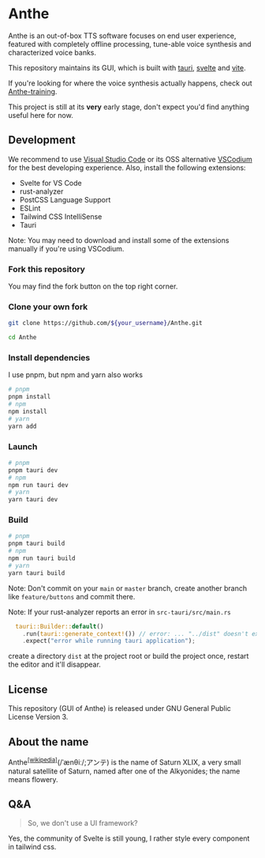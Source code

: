 # Anthe

Anthe is an out-of-box TTS software focuses on end user experience, featured with completely offline processing, tune-able voice synthesis and characterized voice banks.  

This repository maintains its GUI, which is built with [tauri](https://github.com/tauri-apps/tauri), [svelte](https://github.com/sveltejs/svelte) and [vite](https://github.com/vitejs/vite).  

If you're looking for where the voice synthesis actually happens, check out [Anthe-training](https://github.com/Patchethium/Anthe-training).  

This project is still at its **very** early stage, don't expect you'd find anything useful here for now.  

## Development

We recommend to use [Visual Studio Code](https://code.visualstudio.com/) or its OSS alternative [VSCodium](https://vscodium.com/) for the best developing experience. Also, install the following extensions:

- Svelte for VS Code
- rust-analyzer
- PostCSS Language Support
- ESLint
- Tailwind CSS IntelliSense
- Tauri

Note: You may need to download and install some of the extensions manually if you're using VSCodium. 
### Fork this repository

You may find the fork button on the top right corner.

### Clone your own fork
```sh
git clone https://github.com/${your_username}/Anthe.git

cd Anthe
```
### Install dependencies

I use pnpm, but npm and yarn also works

```sh
# pnpm
pnpm install
# npm
npm install
# yarn
yarn add
```
### Launch

```sh
# pnpm
pnpm tauri dev
# npm
npm run tauri dev
# yarn
yarn tauri dev
```

### Build
```sh
# pnpm
pnpm tauri build
# npm
npm run tauri build
# yarn
yarn tauri build
```

Note: Don't commit on your `main` or `master` branch, create another branch like `feature/buttons` and commit there.  

Note: If your rust-analyzer reports an error in `src-tauri/src/main.rs`
```Rust
  tauri::Builder::default()
    .run(tauri::generate_context!()) // error: ... "../dist" doesn't exist ...
    .expect("error while running tauri application");
```

create a directory `dist` at the project root or build the project once, restart the editor and it'll disappear.

## License

This repository (GUI of Anthe) is released under GNU General Public License Version 3.  

## About the name

Anthe<sup>[\[wikipedia\]](https://en.wikipedia.org/wiki/Anthe_(moon))</sup>(/ˈænθiː/;アンテ) is the name of Saturn XLIX, a very small natural satellite of Saturn, named after one of the Alkyonides; the name means flowery.  

## Q&A

> So, we don't use a UI framework?

Yes, the community of Svelte is still young, I rather style every component in tailwind css.  
